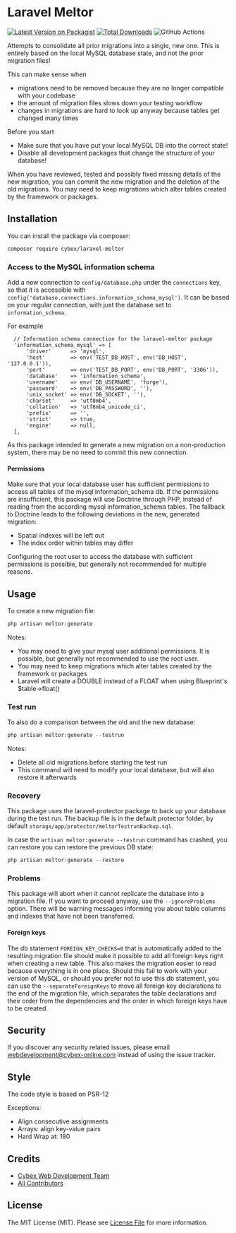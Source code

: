 # Laravel Meltor

[![Latest Version on Packagist](https://img.shields.io/packagist/v/cybex/laravel-meltor.svg?style=flat-square)](https://packagist.org/packages/cybex/laravel-meltor)
[![Total Downloads](https://img.shields.io/packagist/dt/cybex/laravel-meltor.svg?style=flat-square)](https://packagist.org/packages/cybex/laravel-meltor)
![GitHub Actions](https://github.com/cybex-gmbh/laravel-meltor/actions/workflows/main.yml/badge.svg)

Attempts to consolidate all prior migrations into a single, new one. This is entirely based on the local MySQL database state,
and not the prior migration files!

This can make sense when
- migrations need to be removed because they are no longer compatible with your codebase
- the amount of migration files slows down your testing workflow
- changes in migrations are hard to look up anyway because tables get changed many times

Before you start

- Make sure that you have put your local MySQL DB into the correct state!
- Disable all development packages that change the structure of your database!

When you have reviewed, tested and possibly fixed missing details of the new migration, you can commit the new migration and the deletion of the old migrations.
You may need to keep migrations which alter tables created by the framework or packages.

## Installation

You can install the package via composer:

```bash
composer require cybex/laravel-meltor
```

### Access to the MySQL information schema

Add a new connection to `config/database.php` under the `connections` key, so that it is accessible with `config('database.connections.information_schema_mysql')`. 
It can be based on your regular connection, with just the database set to `information_schema`. 

For example
```
  // Information schema connection for the laravel-meltor package
  'information_schema_mysql' => [
      'driver'      => 'mysql',
      'host'        => env('TEST_DB_HOST', env('DB_HOST', '127.0.0.1')),
      'port'        => env('TEST_DB_PORT', env('DB_PORT', '3306')),
      'database'    => 'information_schema',
      'username'    => env('DB_USERNAME', 'forge'),
      'password'    => env('DB_PASSWORD', ''),
      'unix_socket' => env('DB_SOCKET', ''),
      'charset'     => 'utf8mb4',
      'collation'   => 'utf8mb4_unicode_ci',
      'prefix'      => '',
      'strict'      => true,
      'engine'      => null,
  ],
```

As this package intended to generate a new migration on a non-production system, there may be no need to commit this new connection.

#### Permissions

Make sure that your local database user has sufficient permissions to access all tables of the mysql information_schema db.
If the permissions are insufficient, this package will use Doctrine through PHP, instead of reading from the according mysql information_schema tables.
The fallback to Doctrine leads to the following deviations in the new, generated migration:

- Spatial indexes will be left out
- The index order within tables may differ

Configuring the root user to access the database with sufficient permissions is possible, but generally not recommended for multiple reasons.


## Usage

To create a new migration file:

```php
php artisan meltor:generate
```

Notes:

- You may need to give your mysql user additional permissions. It is possible, but generally not recommended to use the root user.
- You may need to keep migrations which alter tables created by the framework or packages
- Laravel will create a DOUBLE instead of a FLOAT when using Blueprint's $table->float()

### Test run

To also do a comparison between the old and the new database:

```php
php artisan meltor:generate --testrun
```

Notes:

- Delete all old migrations before starting the test run
- This command will need to modify your local database, but will also restore it afterwards

### Recovery

This package uses the laravel-protector package to back up your database during the test run.
The backup file is in the default protector folder, by default `storage/app/protector/meltorTestrunBackup.sql`.

In case the `artisan meltor:generate --testrun` command has crashed, you can restore you can restore the previous DB state:
```php
php artisan meltor:generate --restore
```

### Problems

This package will abort when it cannot replicate the database into a migration file. If you want to proceed anyway, use the `--ignoreProblems` option.
There will be warning messages informing you about table columns and indexes that have not been transferred.

#### Foreign keys

The db statement `FOREIGN_KEY_CHECKS=0` that is automatically added to the resulting migration file should make it possible to add all foreign keys 
right when creating a new table. This also makes the migration easier to read because everything is in one place.
Should this fail to work with your version of MySQL, or should you prefer not to use this db statement, you can use the `--separateForeignKeys` to move all foreign 
key declarations to the end of the migration file, which separates the table declarations and their order from the dependencies and the order in which foreign keys
have to be created.

## Security

If you discover any security related issues, please email webdevelopment@cybex-online.com instead of using the issue
tracker.

## Style

The code style is based on PSR-12

Exceptions: 
- Align consecutive assignments
- Arrays: align key-value pairs
- Hard Wrap at: 180

## Credits

- [Cybex Web Development Team](https://github.com/cybex-gmbh)
- [All Contributors](../../contributors)

## License

The MIT License (MIT). Please see [License File](LICENSE.md) for more information.
